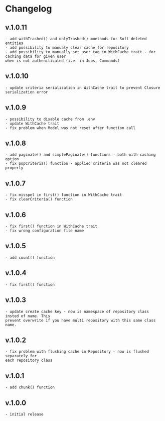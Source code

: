 # Changelog
## v.1.0.11
    - add withTrashed() and onlyTrashed() moethods for Soft deleted entities
    - add possibility to manualy clear cache for repository
    - add possibility to manually set user tag in WithCache trait - for caching data for given user
    when is not autheniticated (i.e. in Jobs, Commands)
## v.1.0.10
    - update criteria serialization in WithCache trait to prevent Closure serialization error
## v.1.0.9
    - possibility to disable cache from .env
    - update WithCache trait
    - fix problem when Model was not reset after function call
## v.1.0.8
    - add paginate() and simplePaginate() functions - both with caching option
    - fix popCriteria() function - applied criteria was not cleared properly
## v.1.0.7
    - fix misspel in first() function in WithCache trait
    - fix clearCriteria() function
## v.1.0.6
    - fix first() function in WithCache trait
    - fix wrong configuration file name
## v.1.0.5
    - add count() function
## v.1.0.4
    - fix first() function
## v.1.0.3
    - update create cache key - now is namespace of repository class insted of name. This
    prevent overwrite if you have multi repository with this same class name.
## v.1.0.2
    - fix problem with flushing cache in Repository - now is flushed separately for
    each repository class
## v.1.0.1
    - add chunk() function
## v.1.0.0
    - initial release 